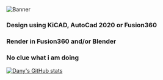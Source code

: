 ![Banner](https://imgur.com/a/HJjulDI)

### Design using KiCAD, AutoCad 2020 or Fusion360
### Render in Fusion360 and/or Blender
### No clue what i am doing

[![Dany's GitHub stats](https://github-readme-stats.vercel.app/api?username=DanyPalma&count_private=true&show_icons=true&theme=dracula)](https://github.com/anuraghazra/github-readme-stats)


<!--
**DanyPalma/DanyPalma** is a ✨ _special_ ✨ repository because its `README.md` (this file) appears on your GitHub profile.

Here are some ideas to get you started:

- 🔭 I’m currently working on ...
- 🌱 I’m currently learning ...
- 👯 I’m looking to collaborate on ...
- 🤔 I’m looking for help with ...
- 💬 Ask me about ...
- 📫 How to reach me: ...
- 😄 Pronouns: ...
- ⚡ Fun fact: ...
-->
